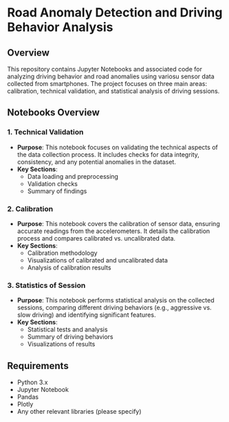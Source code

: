 # Road Anomaly Detection and Driving Behavior Analysis

## Overview

This repository contains Jupyter Notebooks and associated code for analyzing driving behavior and road anomalies using variosu sensor data collected from smartphones. The project focuses on three main areas: calibration, technical validation, and statistical analysis of driving sessions.

## Notebooks Overview

### 1. Technical Validation
- **Purpose**: This notebook focuses on validating the technical aspects of the data collection process. It includes checks for data integrity, consistency, and any potential anomalies in the dataset.
- **Key Sections**:
    - Data loading and preprocessing
    - Validation checks
    - Summary of findings

### 2. Calibration
- **Purpose**: This notebook covers the calibration of sensor data, ensuring accurate readings from the accelerometers. It details the calibration process and compares calibrated vs. uncalibrated data.
- **Key Sections**:
    - Calibration methodology
    - Visualizations of calibrated and uncalibrated data
    - Analysis of calibration results

### 3. Statistics of Session
- **Purpose**: This notebook performs statistical analysis on the collected sessions, comparing different driving behaviors (e.g., aggressive vs. slow driving) and identifying significant features.
- **Key Sections**:
    - Statistical tests and analysis
    - Summary of driving behaviors
    - Visualizations of results

## Requirements

- Python 3.x
- Jupyter Notebook
- Pandas
- Plotly
- Any other relevant libraries (please specify)


